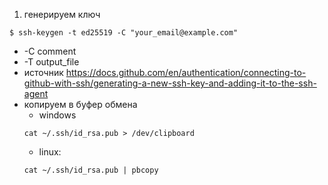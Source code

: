 1. генерируем ключ
```
$ ssh-keygen -t ed25519 -C "your_email@example.com"
```
* -C comment
* -T output_file
* источник https://docs.github.com/en/authentication/connecting-to-github-with-ssh/generating-a-new-ssh-key-and-adding-it-to-the-ssh-agent
* копируем в буфер обмена
    * windows 
    ```
    cat ~/.ssh/id_rsa.pub > /dev/clipboard
    ```
    * linux:
    ```
    cat ~/.ssh/id_rsa.pub | pbcopy
    ```
